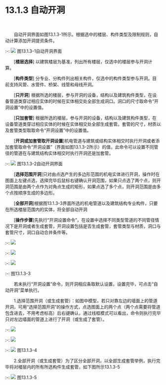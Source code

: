 # 13.1.3 自动开洞
<br/>

&emsp;&emsp;自动开洞界面如图13.1.3\-1所示。根据选中的楼层、构件类型及限制规则，自动计算添加开洞提资条件。

:-: ![](images/647.png)
图13.1.3\-1自动开洞界面

&emsp;&emsp;[**楼层选择**\] 以建筑楼层为基准，列出所有楼层，仅选中的楼层参与开洞计算。

&emsp;&emsp;\[**构件类型**\] 分专业、分构件列出相关构件，仅选中的构件类型参与开洞。目前支持风管、水管件、桥架、线管和母线开洞。

&emsp;&emsp;\[**只开洞**\] 根据所选的楼层，参与开洞的设备，结构以及建筑构件类型，在设备管道类穿过相应实体的时候在实体相交处全部生成洞口。洞口的尺寸取命令“开洞设置”中的设置值。

&emsp;&emsp;\[**只加套管**\] 根据所选的楼层，参与开洞的设备，结构以及建筑构件类型，在设备管道类穿过相应实体的时候在实体相交处全部生成套管。套管的尺寸，材质以及套管类型取取命令“开洞设置”中的设置值。

&emsp;&emsp;\[**开洞或加套管取开洞设置**\]机电管道与建筑或结构实体相交时执行开洞或者添加套管取命令“开洞设置”（界面如图13.1.3\-2所示）的值，此命令可以设置不同管径的管道在与建筑结构实体相交时执行开洞还是加套管。


:-: ![](images/648.png)
图13.1.3\-2自动开洞界面

&emsp;&emsp;\[**选择范围开洞**\]只对由点选产生的多边形范围的机电实体进行开洞，操作时在图面上左键点选，选择完毕后鼠标右键确认开洞范围，如果只点选了两个点，则开洞范围是由两个点作为对角点生成的矩形，如果点选了多个点，则开洞范围是由多个点按顺序生成的多边形。

&emsp;&emsp;\[**全部开洞**\]根据图13.1.3\-3界面所选的机电管道以及建筑结构专业构件，只要在所选楼层范围内的实体，将全部自动开洞

&emsp;&emsp;\[**操作步骤**\]先执行“开洞设置命令”，在设置中选择不同类型管道的不同管径情况下是开洞或者生成套管，开洞设置包括是否生成套管，套管类型与材质，洞口与套管尺寸，洞口自动合并条件等。

:-: ![](images/649.png)

:-: ![](images/650.png)

:-: ![](images/651.png)

:-: 图13.1.3\-3

&emsp;&emsp;若未执行“开洞设置”命令，则开洞相应条取默认设置，设置完毕，可点击“自动开洞”菜单执行。

&emsp;&emsp;1.选择范围开洞（或生成套管）：如图中模型，若只对靠左边的墙面上的管道开洞，可用“选择范围开洞”的操作方式，点选图面上的两个点（两个点需要将管道包含进去，不用考虑标高）后右键确认，通过线框模式可以看出，命令则执行完毕只对左边墙面的管道上进行了开洞（或生成了套管）。

:-: ![](images/652.png)

:-: ![](images/653.png)

:-: ![](images/654.png)
图13.1.3\-4

&emsp;&emsp;2.全部开洞（或生成套管）为了区分全部开洞，以全部生成套管举例，执行完毕将对楼层内的所有所选构件生成套管，如下图所示13.1.3\-5

:-: ![](images/655.png)
图13.1.3\-5